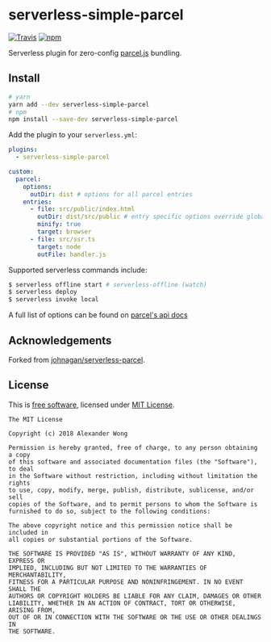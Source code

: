 # serverless-simple-parcel

[![Travis](https://shields.alexander-wong.com/travis/awwong1/serverless-simple-parcel.svg?style=flat-square)](https://travis-ci.org/awwong1/serverless-simple-parcel)
[![npm](https://shields.alexander-wong.com/npm/v/serverless-simple-parcel.svg?style=flat-square)](https://www.npmjs.com/package/serverless-simple-parcel)

Serverless plugin for zero-config [parcel.js](https://parceljs.org/) bundling.

## Install

```bash
# yarn
yarn add --dev serverless-simple-parcel
# npm
npm install --save-dev serverless-simple-parcel
```

Add the plugin to your `serverless.yml`:

```yml
plugins:
  - serverless-simple-parcel

custom:
  parcel:
    options:
      outDir: dist # options for all parcel entries
    entries:
      - file: src/public/index.html
        outDir: dist/src/public # entry specific options override global options
        minify: true
        target: browser
      - file: src/ssr.ts
        target: node
        outFile: handler.js
```

Supported serverless commands include:

```bash
$ serverless offline start # serverless-offline (watch)
$ serverless deploy
$ serverless invoke local 
```

A full list of options can be found on [parcel's api docs](https://parceljs.org/api.html)

## Acknowledgements

Forked from [johnagan/serverless-parcel](https://github.com/johnagan/serverless-parcel).

## License

This is [free software](https://www.gnu.org/philosophy/free-sw.en.html), licensed under [MIT License](LICENSE.md).

```text
The MIT License

Copyright (c) 2018 Alexander Wong

Permission is hereby granted, free of charge, to any person obtaining a copy
of this software and associated documentation files (the "Software"), to deal
in the Software without restriction, including without limitation the rights
to use, copy, modify, merge, publish, distribute, sublicense, and/or sell
copies of the Software, and to permit persons to whom the Software is
furnished to do so, subject to the following conditions:

The above copyright notice and this permission notice shall be included in
all copies or substantial portions of the Software.

THE SOFTWARE IS PROVIDED "AS IS", WITHOUT WARRANTY OF ANY KIND, EXPRESS OR
IMPLIED, INCLUDING BUT NOT LIMITED TO THE WARRANTIES OF MERCHANTABILITY,
FITNESS FOR A PARTICULAR PURPOSE AND NONINFRINGEMENT. IN NO EVENT SHALL THE
AUTHORS OR COPYRIGHT HOLDERS BE LIABLE FOR ANY CLAIM, DAMAGES OR OTHER
LIABILITY, WHETHER IN AN ACTION OF CONTRACT, TORT OR OTHERWISE, ARISING FROM,
OUT OF OR IN CONNECTION WITH THE SOFTWARE OR THE USE OR OTHER DEALINGS IN
THE SOFTWARE.
```
